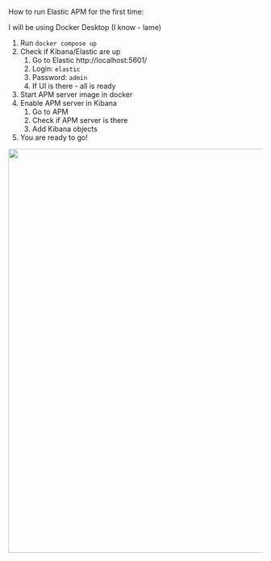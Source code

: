 How to run Elastic APM for the first time:

I will be using Docker Desktop (I know - lame)

1. Run `docker compose up`
2. Check if Kibana/Elastic are up
   1. Go to Elastic http://localhost:5601/
   2. Login: `elastic`
   3. Password: `admin`
   4. If UI is there - all is ready
3. Start APM server image in docker
4. Enable APM server in Kibana
   1. Go to APM
   2. Check if APM server is there
   3. Add Kibana objects
5. You are ready to go!

<img src="2022-11-08 16.53.32.gif" width="800"/>

